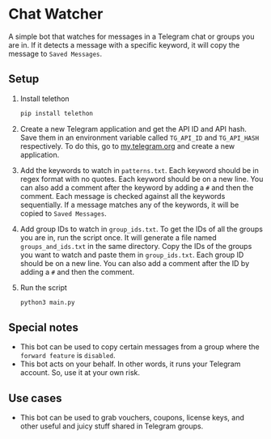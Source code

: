 # Chat Watcher

A simple bot that watches for messages in a Telegram chat or groups you are in. If it detects a message with a specific keyword, it will copy the message to `Saved Messages`.

## Setup

1. Install telethon

   ```bash
   pip install telethon
   ```

2. Create a new Telegram application and get the API ID and API hash. Save them in an environment variable called `TG_API_ID` and `TG_API_HASH` respectively. To do this, go to [my.telegram.org](https://my.telegram.org/auth) and create a new application.

3. Add the keywords to watch in `patterns.txt`. Each keyword should be in regex format with no quotes. Each keyword should be on a new line. You can also add a comment after the keyword by adding a `#` and then the comment. Each message is checked against all the keywords sequentially. If a message matches any of the keywords, it will be copied to `Saved Messages`.

4. Add group IDs to watch in `group_ids.txt`. To get the IDs of all the groups you are in, run the script once. It will generate a file named `groups_and_ids.txt` in the same directory. Copy the IDs of the groups you want to watch and paste them in `group_ids.txt`. Each group ID should be on a new line. You can also add a comment after the ID by adding a `#` and then the comment.

5. Run the script

   ```bash
   python3 main.py
   ```

## Special notes

- This bot can be used to copy certain messages from a group where the `forward feature` is `disabled`.
- This bot acts on your behalf. In other words, it runs your Telegram account. So, use it at your own risk.

## Use cases

- This bot can be used to grab vouchers, coupons, license keys, and other useful and juicy stuff shared in Telegram groups.
